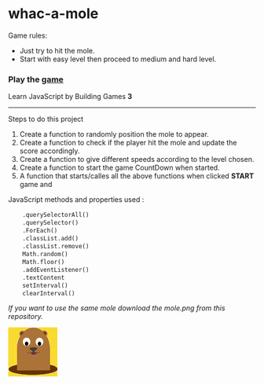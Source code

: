 # whac-a-mole
 
Game rules:
- Just try to hit the mole. 
- Start with easy level then proceed to medium and hard level.

### Play the [game](https://kiran0r0patil.github.io/whac-a-mole/) 

Learn JavaScript by Building Games **3**

---

Steps to do this project
1. Create a function to randomly position the mole to appear.
2. Create a function to check if the player hit the mole and update the score accordingly.
3. Create a function to give different speeds according to the level chosen.
4. Create a function to start the game CountDown when started.
4. A function that starts/calles all the above functions when clicked **START** game and  



JavaScript methods and properties used :

```
    .querySelectorAll()
    .querySelector()
    .ForEach()
    .classList.add()
    .classList.remove()
    Math.random()
    Math.floor()
    .addEventListener()
    .textContent
    setInterval()
    clearInterval()
```

*If you want to use the same mole download the mole.png from this repository.*

![Whac-this-mole](mole.png)